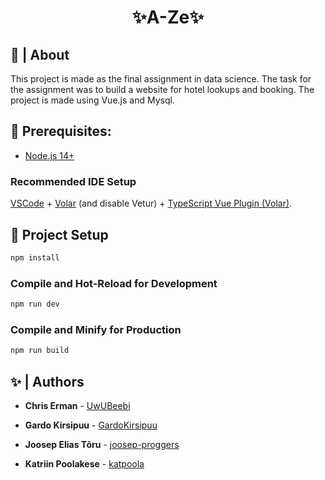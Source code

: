 <h1 align="center">✨A-Ze✨</h1>

## 📜 | About

This project is made as the final assignment in data science. The task for the assignment was to build a website for hotel lookups and booking. The project is made using Vue.js and Mysql.

## 🚧 Prerequisites:

- [Node.js 14+](https://nodejs.org/en/download/)

### Recommended IDE Setup

[VSCode](https://code.visualstudio.com/) + [Volar](https://marketplace.visualstudio.com/items?itemName=Vue.volar) (and disable Vetur) + [TypeScript Vue Plugin (Volar)](https://marketplace.visualstudio.com/items?itemName=Vue.vscode-typescript-vue-plugin).

## 📝 Project Setup

```sh
npm install
```

### Compile and Hot-Reload for Development

```sh
npm run dev
```

### Compile and Minify for Production

```sh
npm run build
```

## ✨ | Authors

* **Chris Erman** - [UwUBeebi](https://github.com/UwUBeebi)

* **Gardo Kirsipuu** - [GardoKirsipuu](https://github.com/GardoKirsipuu)

* **Joosep Elias Tõru** - [joosep-proggers](https://github.com/joosep-proggers)

* **Katriin Poolakese** - [katpoola](https://github.com/katpoola)